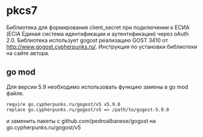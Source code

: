 # pkcs7
Библиотека для формирования client_secret при подключении к ЕСИА (ECIA Единая система идентификации и аутентификации) через oAuth 2.0. Библиотека использует gogost реализацию GOST 3410 от http://www.gogost.cypherpunks.ru/. Инструкция по установки библиотеки на сайте автора.
## go mod
Для версии 5.9 необходимо использовать функцию замены в go mod файле.

    require go.cypherpunks.ru/gogost/v5 v5.9.0
    replace go.cypherpunks.ru/gogost/v5 => /path/to/gogost-5.9.0

и заменить пакеты с github.com/pedroalbanese/gogost на go.cypherpunks.ru/gogost/v5
